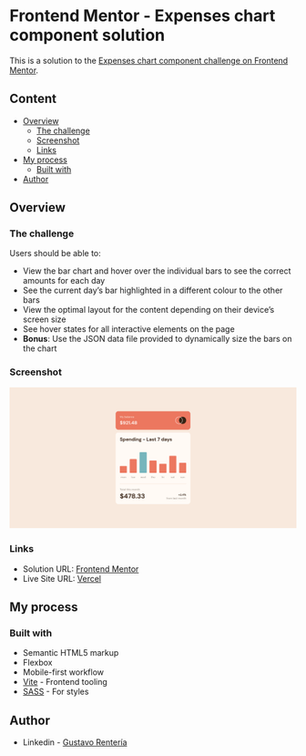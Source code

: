 # Frontend Mentor - Expenses chart component solution

This is a solution to the [Expenses chart component challenge on Frontend Mentor](https://www.frontendmentor.io/challenges/expenses-chart-component-e7yJBUdjwt).

## Content

- [Overview](#overview)
  - [The challenge](#the-challenge)
  - [Screenshot](#screenshot)
  - [Links](#links)
- [My process](#my-process)
  - [Built with](#built-with)
- [Author](#author)

## Overview

### The challenge

Users should be able to:

- View the bar chart and hover over the individual bars to see the correct amounts for each day
- See the current day’s bar highlighted in a different colour to the other bars
- View the optimal layout for the content depending on their device’s screen size
- See hover states for all interactive elements on the page
- **Bonus**: Use the JSON data file provided to dynamically size the bars on the chart

### Screenshot

![](./screenshot.png)

### Links

- Solution URL: [Frontend Mentor]()
- Live Site URL: [Vercel]()

## My process

### Built with

- Semantic HTML5 markup
- Flexbox
- Mobile-first workflow
- [Vite](https://vitejs.dev/) - Frontend tooling
- [SASS](https://sass-lang.com/) - For styles

## Author

- Linkedin - [Gustavo Rentería](https://www.linkedin.com/in/gustavo-renter%C3%ADa-2b7819218/)
